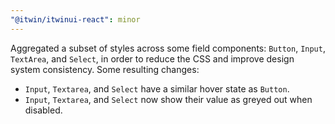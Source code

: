 ```yaml
---
"@itwin/itwinui-react": minor
---
```


Aggregated a subset of styles across some field components: `Button`, `Input`, `TextArea`, and `Select`, in order to reduce the CSS and improve design system consistency. Some resulting changes:
  * `Input`, `Textarea`, and `Select` have a similar hover state as `Button`.
  * `Input`, `Textarea`, and `Select` now show their value as greyed out when disabled.
